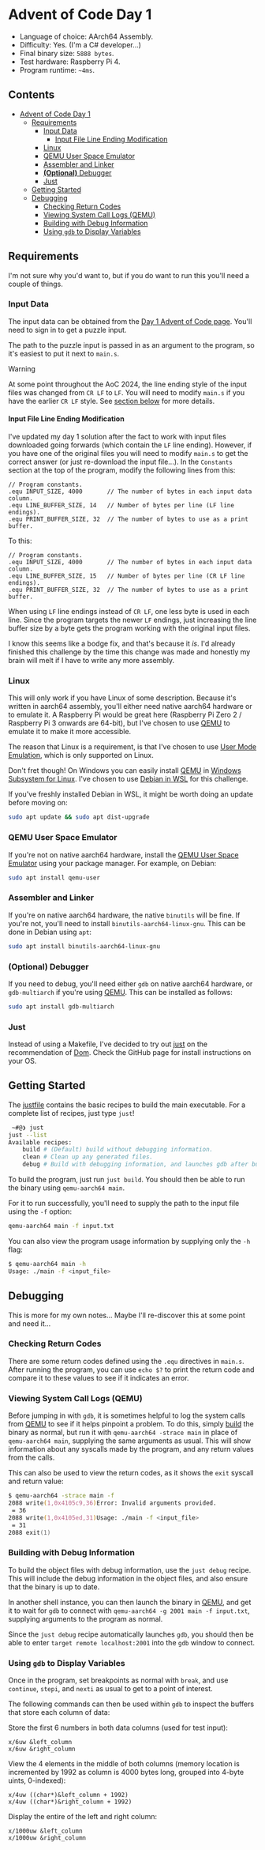 # Advent of Code Day 1

- Language of choice: AArch64 Assembly.
- Difficulty: Yes. (I'm a C# developer...)
- Final binary size: `5888 bytes`.
- Test hardware: Raspberry Pi 4.
- Program runtime: `~4ms`.

<!-- omit from toc -->
## Contents

- [Advent of Code Day 1](#advent-of-code-day-1)
  - [Requirements](#requirements)
    - [Input Data](#input-data)
      - [Input File Line Ending Modification](#input-file-line-ending-modification)
    - [Linux](#linux)
    - [QEMU User Space Emulator](#qemu-user-space-emulator)
    - [Assembler and Linker](#assembler-and-linker)
    - [**(Optional)** Debugger](#optional-debugger)
    - [Just](#just)
  - [Getting Started](#getting-started)
  - [Debugging](#debugging)
    - [Checking Return Codes](#checking-return-codes)
    - [Viewing System Call Logs (QEMU)](#viewing-system-call-logs-qemu)
    - [Building with Debug Information](#building-with-debug-information)
    - [Using `gdb` to Display Variables](#using-gdb-to-display-variables)

## Requirements

I'm not sure why you'd want to, but if you do want to run this you'll need a
couple of things.

### Input Data

The input data can be obtained from the
[Day 1 Advent of Code page](https://adventofcode.com/2024/day/1). You'll need to
sign in to get a puzzle input.

The path to the puzzle input is passed in as an argument to the program, so it's
easiest to put it next to `main.s`.

> [!WARNING]
> At some point throughout the AoC 2024, the line ending style of the input
> files was changed from `CR LF` to `LF`. You will need to modify `main.s` if
> you have the earlier `CR LF` style. See
> [section below](#input-file-line-ending-modification) for more details.

#### Input File Line Ending Modification

I've updated my day 1 solution after the fact to work with input files
downloaded going forwards (which contain the `LF` line ending). However, if you
have one of the original files you will need to modify `main.s` to get the
correct answer (or just re-download the input file...). In the `Constants`
section at the top of the program, modify the following lines from this:

```Assembly
// Program constants.
.equ INPUT_SIZE, 4000       // The number of bytes in each input data column.
.equ LINE_BUFFER_SIZE, 14   // Number of bytes per line (LF line endings).
.equ PRINT_BUFFER_SIZE, 32  // The number of bytes to use as a print buffer.
```

To this:

```Assembly
// Program constants.
.equ INPUT_SIZE, 4000       // The number of bytes in each input data column.
.equ LINE_BUFFER_SIZE, 15   // Number of bytes per line (CR LF line endings).
.equ PRINT_BUFFER_SIZE, 32  // The number of bytes to use as a print buffer.
```

When using `LF` line endings instead of `CR LF`, one less byte is used in each
line. Since the program targets the newer `LF` endings, just increasing the line
buffer size by a byte gets the program working with the original input files.

I know this seems like a bodge fix, and that's because it _is_. I'd already
finished this challenge by the time this change was made and honestly my brain
will melt if I have to write any more assembly.

### Linux

This will only work if you have Linux of some description. Because it's written
in aarch64 assembly, you'll either need native aarch64 hardware or to emulate
it. A Raspberry Pi would be great here (Raspberry Pi Zero 2 / Raspberry Pi 3
onwards are 64-bit), but I've chosen to use [QEMU](https://www.qemu.org/) to
emulate it to make it more accessible.

The reason that Linux is a requirement, is that I've chosen to use
[User Mode Emulation](https://www.qemu.org/docs/master/user/index.html#user-mode-emulation),
which is only supported on Linux.

Don't fret though! On Windows you can easily install
[QEMU](https://www.qemu.org/) in
[Windows Subsystem for Linux](https://learn.microsoft.com/en-us/windows/wsl/install).
I've chosen to use
[Debian in WSL](https://apps.microsoft.com/detail/9msvkqc78pk6) for this
challenge.

If you've freshly installed Debian in WSL, it might be worth doing an update
before moving on:

```zsh
sudo apt update && sudo apt dist-upgrade
```

### QEMU User Space Emulator

If you're not on native aarch64 hardware, install the
[QEMU User Space Emulator](https://www.qemu.org/docs/master/user/main.html)
using your package manager. For example, on Debian:

```zsh
sudo apt install qemu-user
```

### Assembler and Linker

If you're on native aarch64 hardware, the native `binutils` will be fine. If
you're not, you'll need to install `binutils-aarch64-linux-gnu`. This can be
done in Debian using `apt`:

```zsh
sudo apt install binutils-aarch64-linux-gnu
```

### **(Optional)** Debugger

If you need to debug, you'll need either `gdb` on native aarch64 hardware, or
`gdb-multiarch` if you're using [QEMU](https://www.qemu.org/). This can be
installed as follows:

```zsh
sudo apt install gdb-multiarch
```

### Just

Instead of using a Makefile, I've decided to try out
[just](https://github.com/casey/just) on the recommendation of
[Dom](../../dom/). Check the GitHub page for install instructions on your OS.

## Getting Started

The [justfile](./justfile) contains the basic recipes to build the main
executable. For a complete list of recipes, just type `just`!

```zsh
 ~#@❯ just
just --list
Available recipes:
    build # (Default) build without debugging information.
    clean # Clean up any generated files.
    debug # Build with debugging information, and launches gdb after building.
```

To build the program, just run `just build`. You should then be able to run the
binary using `qemu-aarch64 main`.

For it to run successfully, you'll need to supply the path to the input file
using the `-f` option:

```zsh
qemu-aarch64 main -f input.txt
```

You can also view the program usage information by supplying only the `-h` flag:

```zsh
$ qemu-aarch64 main -h
Usage: ./main -f <input_file>
```

## Debugging

This is more for my own notes... Maybe I'll re-discover this at some point and
need it...

### Checking Return Codes

There are some return codes defined using the `.equ` directives in `main.s`.
After running the program, you can use `echo $?` to print the return code and
compare it to these values to see if it indicates an error.

### Viewing System Call Logs (QEMU)

Before jumping in with `gdb`, it is sometimes helpful to log the system calls
from [QEMU](https://www.qemu.org/) to see if it helps pinpoint a problem. To do
this, simply [build](#getting-started) the binary as normal, but run it with
`qemu-aarch64 -strace main` in place of `qemu-aarch64 main`, supplying the same
arguments as usual. This will show information about any syscalls made by the
program, and any return values from the calls.

This can also be used to view the return codes, as it shows the `exit` syscall
and return value:

```zsh
$ qemu-aarch64 -strace main -f
2088 write(1,0x4105c9,36)Error: Invalid arguments provided.
 = 36
2088 write(1,0x4105ed,31)Usage: ./main -f <input_file>
 = 31
2088 exit(1)
```

### Building with Debug Information

To build the object files with debug information, use the `just debug` recipe.
This will include the debug information in the object files, and also ensure
that the binary is up to date.

In another shell instance, you can then launch the binary in
[QEMU](https://www.qemu.org/), and get it to wait for `gdb` to connect with
`qemu-aarch64 -g 2001 main -f input.txt`, supplying arguments to the program as
normal.

Since the `just debug` recipe automatically launches `gdb`, you should then be
able to enter `target remote localhost:2001` into the `gdb` window to connect.

### Using `gdb` to Display Variables

Once in the program, set breakpoints as normal with `break`, and use `continue`,
`stepi`, and `nexti` as usual to get to a point of interest.

The following commands can then be used within `gdb` to inspect the buffers that
store each column of data:

Store the first 6 numbers in both data columns (used for test input):

```gdb
x/6uw &left_column
x/6uw &right_column
```

View the 4 elements in the middle of both columns (memory location is
incremented by 1992 as column is 4000 bytes long, grouped into 4-byte uints,
0-indexed):

```gdb
x/4uw ((char*)&left_column + 1992)
x/4uw ((char*)&right_column + 1992)
```

Display the entire of the left and right column:

```gdb
x/1000uw &left_column
x/1000uw &right_column
```
